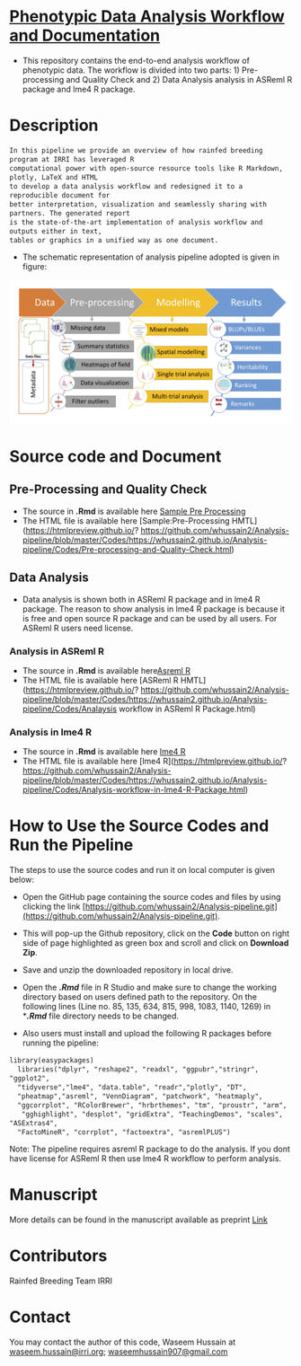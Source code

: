 # [Phenotypic Data Analysis Workflow and Documentation](https://whussain2.github.io/Analysis-pipeline/Codes/sample.html)

- This repository contains the end-to-end analysis workflow of phenotypic data. The workflow is divided into two parts: 1) Pre-processing and Quality Check
 and 2) Data Analysis analysis in ASReml R package and lme4 R package.

# Description

```
In this pipeline we provide an overview of how rainfed breeding program at IRRI has leveraged R 
computational power with open-source resource tools like R Markdown, plotly, LaTeX and HTML
to develop a data analysis workflow and redesigned it to a reproducible document for
better interpretation, visualization and seamlessly sharing with partners. The generated report 
is the state-of-the-art implementation of analysis workflow and outputs either in text, 
tables or graphics in a unified way as one document. 
```


- The schematic representation of analysis pipeline adopted is given in figure: 

![](www/workflow.png)

#  Source code and Document

## Pre-Processing and Quality Check

- The source in ****.Rmd****  is available here [Sample Pre Processing](https://github.com/whussain2/Analysis-pipeline/blob/master/Codes/Pre-processing%20and%20Quality%20Check.Rmd)
- The HTML file is available here [Sample:Pre-Processing HMTL](https://htmlpreview.github.io/? https://github.com/whussain2/Analysis-pipeline/blob/master/Codes/https://whussain2.github.io/Analysis-pipeline/Codes/Pre-processing-and-Quality-Check.html)

## Data Analysis

- Data analysis is shown both in ASReml R package and in lme4 R package. The reason to show analysis in lme4 R package is because it is free and open source R package and can be used by all users.  For ASReml R users need license. 

### Analysis in ASReml R

- The source in ****.Rmd****  is available here[Asreml R](https://github.com/whussain2/Analysis-pipeline/blob/master/Codes/Analaysis%20workflow%20in%20ASReml%20R%20Package.Rmd)
- The HTML file is available here [ASReml R HMTL](https://htmlpreview.github.io/? https://github.com/whussain2/Analysis-pipeline/blob/master/Codes/https://whussain2.github.io/Analysis-pipeline/Codes/Analaysis workflow in ASReml R Package.html)

### Analysis in lme4 R

- The source in ****.Rmd****  is available here [lme4 R](https://github.com/whussain2/Analysis-pipeline/blob/master/Codes/Analysis%20workflow%20in%20lme4%20R%20Package.Rmd)
- The HTML file is available here [lme4 R](https://htmlpreview.github.io/? https://github.com/whussain2/Analysis-pipeline/blob/master/Codes/https://whussain2.github.io/Analysis-pipeline/Codes/Analysis-workflow-in-lme4-R-Package.html)


# How to Use the Source Codes and Run the Pipeline

The steps to use the source codes and run it on local computer is given below:

- Open the GitHub page containing the source codes and files by using clicking the link [https://github.com/whussain2/Analysis-pipeline.git](https://github.com/whussain2/Analysis-pipeline.git).
- This will pop-up the Github repository, click on the **Code** button on right side of page highlighted as green box and scroll and click on **Download Zip**.
- Save and unzip the downloaded repository in local drive.  
- Open the ***.Rmd*** file in R Studio and make sure to change the working directory based on users defined path to the repository. On the following lines (Line no. 85, 135, 634, 815, 998, 1083, 1140, 1269) in ****.Rmd*** file directory needs to be changed.

- Also users must install and upload the following R packages before running the pipeline:

```
library(easypackages)
  libraries("dplyr", "reshape2", "readxl", "ggpubr","stringr", "ggplot2", 
  "tidyverse","lme4", "data.table", "readr","plotly", "DT",
  "pheatmap","asreml", "VennDiagram", "patchwork", "heatmaply", 
  "ggcorrplot", "RColorBrewer", "hrbrthemes", "tm", "proustr", "arm",
   "gghighlight", "desplot", "gridExtra", "TeachingDemos", "scales", "ASExtras4",
  "FactoMineR", "corrplot", "factoextra", "asremlPLUS")
```

Note: The pipeline requires asreml R package to do the analysis.  If you dont have license for ASReml R then use lme4 R workflow to perform analysis. 

# Manuscript

More details can be found in the manuscript available as preprint [Link](https://www.researchsquare.com/article/rs-49247/v1)


# Contributors
Rainfed Breeding Team IRRI

# Contact
You may contact the author of this code, Waseem Hussain at <waseem.hussain@irri.org>; <waseemhussain907@gmail.com>

